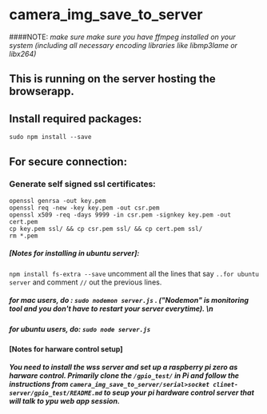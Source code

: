 # camera_img_save_to_server
####NOTE: _make sure make sure you have ffmpeg installed on your system (including all necessary encoding libraries like libmp3lame or libx264)_
## This is running on the  server hosting the browserapp. 

## Install required packages:
`sudo npm install --save`

## For secure connection:
### Generate self signed ssl certificates:
```
openssl genrsa -out key.pem
openssl req -new -key key.pem -out csr.pem
openssl x509 -req -days 9999 -in csr.pem -signkey key.pem -out cert.pem
cp key.pem ssl/ && cp csr.pem ssl/ && cp cert.pem ssl/
rm *.pem
```

##### [Notes for installing in ubuntu server]:
`npm install fs-extra --save`
uncomment all the lines that say `..for ubuntu server` and comment `//` out the previous lines. 

##### for mac users, do : `sudo nodemon server.js` . ("Nodemon" is  monitoring tool and you don't have to restart your server everytime). \n
##### for ubuntu users, do: `sudo node server.js`


#### [Notes for harware control setup]
***You need to install the wss server and set up a raspberry pi zero as harware control.
Primarily clone the `/gpio_test/` in Pi and follow the instructions from `camera_img_save_to_server/serial>socket clinet-server/gpio_test/README.md` to seup your pi hardware control server that will talk to ypu web app session.***

